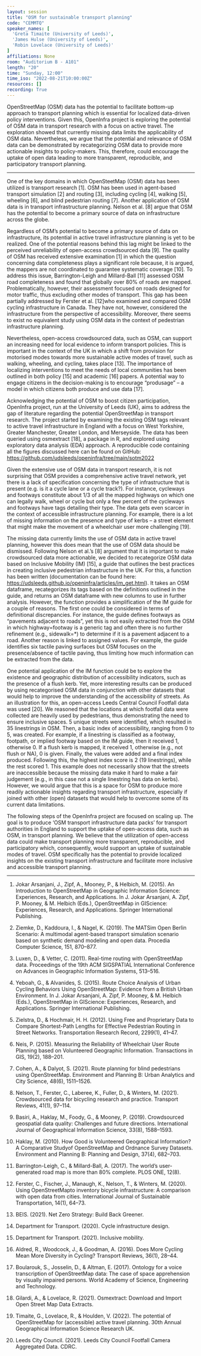 ```yaml
---
layout: session
title: "OSM for sustainable transport planning"
code: "CEMMTQ"
speaker_names: [
  'Greta Timaite (University of Leeds)',
  'James Hulse (University of Leeds)',
  'Robin Lovelace (University of Leeds)'
]
affiliations: None
room: "Auditorium B - A101"
length: "20"
time: "Sunday, 12:00"
time_iso: "2022-08-21T10:00:00Z"
resources: []
recording: True
---
```


OpenStreetMap (OSM) data has the potential to facilitate bottom-up approach to transport planning which is essential for localized data-driven policy interventions. Given this, OpenInfra project is exploring the potential of OSM data in transport research with a focus on active travel. The exploration showed that currently missing data limits the applicability of OSM data. Nevertheless, we argue that the potential and relevance of OSM data can be demonstrated by recategorizing OSM data to provide more actionable insights to policy-makers. This, therefore, could encourage the uptake of open data leading to more transparent, reproducible, and participatory transport planning.

<hr>

One of the key domains in which OpenSteetMap (OSM) data has been utilized is transport research [1]. OSM has been used in agent-based transport simulation [2] and routing [3], including cycling [4], walking [5], wheeling [6], and blind pedestrian routing [7]. Another application of OSM data is in transport infrastructure planning. Nelson et al. [8] argue that OSM has the potential to become a primary source of data on infrastructure across the globe. 

Regardless of OSM’s potential to become a primary source of data on infrastructure, its potential in active travel infrastructure planning is yet to be realized. One of the potential reasons behind this lag might be linked to the perceived unreliability of open-access crowdsourced data [9]. The quality of OSM has received extensive examination [1] in which the question concerning data completeness plays a significant role because, it is argued, the mappers are not coordinated to guarantee systematic coverage [10]. To address this issue, Barrington-Leigh and Millard-Ball [11] assessed OSM road completeness and found that globally over 80% of roads are mapped. Problematically, however, their assessment focused on roads designed for motor traffic, thus excluding other modes of transport. This gap has been partially addressed by Ferster et al. [12]who examined and compared OSM cycling infrastructure in Canada. They have not, however, considered the infrastructure from the perspective of accessibility. Moreover, there seems to exist no equivalent study using OSM data in the context of pedestrian infrastructure planning. 

Nevertheless, open-access crowdsourced data, such as OSM, can support an increasing need for local evidence to inform transport policies. This is important in the context of the UK in which a shift from provision for motorised modes towards more sustainable active modes of travel, such as walking, wheeling, and cycling, takes place [13]. The importance of localizing interventions to meet the needs of local communities has been outlined in both policy [15] and academic [16] papers. A potential way to engage citizens in the decision-making is to encourage “produsage” – a model in which citizens both produce and use data [17]. 

Acknowledging the potential of OSM to boost citizen participation, OpenInfra project, run at the University of Leeds (UK), aims to address the gap of literature regarding the potential OpenStreetMap in transport research. The project started by examining the existing OSM tags relevant to active travel infrastructure in England with a focus on West Yorkshire, Greater Manchester, Greater London, and Merseyside. The data has been queried using osmextract [18], a package in R, and explored using exploratory data analysis (EDA) approach. A reproducible code containing all the figures discussed here can be found on GitHub: https://github.com/udsleeds/openinfra/tree/main/sotm2022 

Given the extensive use of OSM data in transport research, it is not surprising that OSM provides a comprehensive active travel network, yet there is a lack of specification concerning the type of infrastructure that is present (e.g. is it a cycle lane or a cycle track?). For instance, cycleways and footways constitute about 1/3 of all the mapped highways on which one can legally walk, wheel or cycle but only a few percent of the cycleways and footways have tags detailing their type. The data gets even scarcer in the context of accessible infrastructure planning. For example, there is a lot of missing information on the presence and type of kerbs – a street element that might make the movement of a wheelchair user more challenging [19]. 

The missing data currently limits the use of OSM data in active travel planning, however this does mean that the use of OSM data should be dismissed. Following Nelson et al.’s [8] argument that it is important to make crowdsourced data more actionable, we decided to recategorize OSM data based on Inclusive Mobility (IM) [15], a guide that outlines the best practices in creating inclusive pedestrian infrastructure in the UK. For this, a function has been written (documentation can be found here: https://udsleeds.github.io/openinfra/articles/im_get.html). It takes an OSM dataframe, recategorizes its tags based on the definitions outlined in the guide, and returns an OSM dataframe with new columns to use in further analysis. However, the function provides a simplification of the IM guide for a couple of reasons. The first one could be considered in terms of definitional discrepancies. For instance, the guide defines footways as “pavements adjacent to roads”, yet this is not easily extracted from the OSM in which highway=footway is a generic tag and often there is no further refinement (e.g., sidewalk=*) to determine if it is a pavement adjacent to a road. Another reason is linked to assigned values. For example, the guide identifies six tactile paving surfaces but OSM focuses on the presence/absence of tactile paving, thus limiting how much information can be extracted from the data. 

One potential application of the IM function could be to explore the existence and geographic distribution of accessibility indicators, such as the presence of a flush kerb. Yet, more interesting results can be produced by using recategorised OSM data in conjunction with other datasets that would help to improve the understanding of the accessibility of streets. As an illustration for this, an open-access Leeds Central Council Footfall data was used [20]. We reasoned that the locations at which footfall data were collected are heavily used by pedestrians, thus demonstrating the need to ensure inclusive spaces. 5 unique streets were identified, which resulted in 35 linestrings in OSM. Then, a basic index of accessibility, ranging from 0 to 5, was created. For example, if a linestring is classified as a footway, footpath, or implied footway based on the IM guide, then it received 1, otherwise 0. If a flush kerb is mapped, it received 1, otherwise (e.g., not flush or NA), 0 is given. Finally, the values were added and a final index produced. Following this, the highest index score is 2 (19 linestrings), while the rest scored 1. This example does not necessarily show that the streets are inaccessible because the missing data make it hard to make a fair judgement (e.g., in this case not a single linestring has data on kerbs). However, we would argue that this is a space for OSM to produce more readily actionable insights regarding transport infrastructure, especially if joined with other (open) datasets that would help to overcome some of its current data limitations. 

The following steps of the OpenInfra project are focused on scaling up. The goal is to produce ‘OSM transport infrastructure data packs’ for transport authorities in England to support the uptake of open-access data, such as OSM, in transport planning. We believe that the utilization of open-access data could make transport planning more transparent, reproducible, and participatory which, consequently, would support an uptake of sustainable modes of travel. OSM specifically has the potential to provide localized insights on the existing transport infrastructure and facilitate more inclusive and accessible transport planning.

<hr>

1. Jokar Arsanjani, J., Zipf, A., Mooney, P., &amp; Helbich, M. (2015). An Introduction to OpenStreetMap in Geographic Information Science: Experiences, Research, and Applications. In J. Jokar Arsanjani, A. Zipf, P. Mooney, &amp; M. Helbich (Eds.), OpenStreetMap in GIScience: Experiences, Research, and Applications. Springer International Publishing.  

2. Ziemke, D., Kaddoura, I., &amp; Nagel, K. (2019). The MATSim Open Berlin Scenario: A multimodal agent-based transport simulation scenario based on synthetic demand modeling and open data. Procedia Computer Science, 151, 870–877.  

3. Luxen, D., &amp; Vetter, C. (2011). Real-time routing with OpenStreetMap data. Proceedings of the 19th ACM SIGSPATIAL International Conference on Advances in Geographic Information Systems, 513–516.  

4. Yeboah, G., &amp; Alvanides, S. (2015). Route Choice Analysis of Urban Cycling Behaviors Using OpenStreetMap: Evidence from a British Urban Environment. In J. Jokar Arsanjani, A. Zipf, P. Mooney, &amp; M. Helbich (Eds.), OpenStreetMap in GIScience: Experiences, Research, and Applications. Springer International Publishing.  

5. Zielstra, D., &amp; Hochmair, H. H. (2012). Using Free and Proprietary Data to Compare Shortest-Path Lengths for Effective Pedestrian Routing in Street Networks. Transportation Research Record, 2299(1), 41–47.  

6. Neis, P. (2015). Measuring the Reliability of Wheelchair User Route Planning based on Volunteered Geographic Information. Transactions in GIS, 19(2), 188–201.  

7. Cohen, A., &amp; Dalyot, S. (2021). Route planning for blind pedestrians using OpenStreetMap. Environment and Planning B: Urban Analytics and City Science, 48(6), 1511–1526.  

8. Nelson, T., Ferster, C., Laberee, K., Fuller, D., &amp; Winters, M. (2021). Crowdsourced data for bicycling research and practice. Transport Reviews, 41(1), 97–114.  

9. Basiri, A., Haklay, M., Foody, G., &amp; Mooney, P. (2019). Crowdsourced geospatial data quality: Challenges and future directions. International Journal of Geographical Information Science, 33(8), 1588–1593.  

10. Haklay, M. (2010). How Good is Volunteered Geographical Information? A Comparative Studyof OpenStreetMap and Ordnance Survey Datasets. Environment and Planning B: Planning and Design, 37(4), 682–703.  

11. Barrington-Leigh, C., &amp; Millard-Ball, A. (2017). The world’s user-generated road map is more than 80% complete. PLOS ONE, 12(8).  

12. Ferster, C., Fischer, J., Manaugh, K., Nelson, T., &amp; Winters, M. (2020). Using OpenStreetMapto inventory bicycle infrastructure: A comparison with open data from cities. International Journal of Sustainable Transportation, 14(1), 64–73.  

13. BEIS. (2021). Net Zero Strategy: Build Back Greener. 

14. Department for Transport. (2020). Cycle infrastructure design. 

15. Department for Transport. (2021). Inclusive mobility. 

16. Aldred, R., Woodcock, J., &amp; Goodman, A. (2016). Does More Cycling Mean More Diversity in Cycling? Transport Reviews, 36(1), 28–44.  

17. Boularouk, S., Josselin, D., &amp; Altman, E. (2017). Ontology for a voice transcription of OpenStreetMap data: The case of space apprehension by visually impaired persons. World Academy of Science, Engineering and Technology. 

18. Gilardi, A., &amp; Lovelace, R. (2021). Osmextract: Download and Import Open Street Map Data Extracts.  

19. Timaite, G., Lovelace, R., &amp; Houlden, V. (2022). The potential of OpenStreetMap for (accessible) active travel planning. 30th Annual Geographical Information Science Research UK.  

20. Leeds City Council. (2021). Leeds City Council Footfall Camera Aggregated Data. CDRC.

